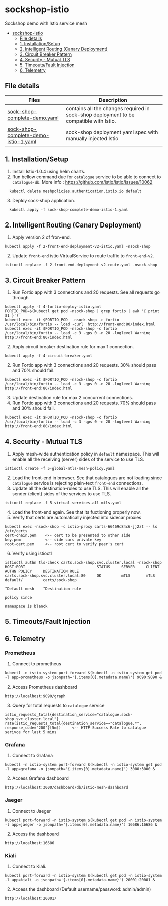 # sockshop-istio
Sockshop demo with Istio service mesh

- [sockshop-istio](#sockshop-istio)
  * [File details](#file-details)
  * [1. Installation/Setup](#1-installation-setup)
  * [2. Intelligent Routing (Canary Deployment)](#2-intelligent-routing--canary-deployment-)
  * [3. Circuit Breaker Pattern](#3-circuit-breaker-pattern)
  * [4. Security - Mutual TLS](#4-security---mutual-tls)
  * [5. Timeouts/Fault Injection](#5-timeouts-fault-injection)
  * [6. Telemetry](#6-telemetry)
  
## File details
|Files|Description|
|------|--------|
|[sock-shop-complete-demo.yaml](https://github.com/infracloudio/sockshop-istio/blob/master/sock-shop-complete-demo.yaml)| contains all the changes required in sock-shop deployment to be compatible with Istio.|
|[sock-shop-complete-demo-istio-1.yaml](https://github.com/infracloudio/sockshop-istio/blob/master/sock-shop-complete-demo-istio-1.yaml)| sock-shop deployment yaml spec with manually injected Istio|

## 1. Installation/Setup                                                                                                                                 

1. Install Istio-1.0.4 using helm charts.
2. Run bellow command due for `catalogue` service to be able to connect to `catalogue-db`. More info : https://github.com/istio/istio/issues/10062

```                                                                                                                                                   
  kubectl delete meshpolicies.authentication.istio.io default
```
3. Deploy sock-shop application.

```                                                                                                                                                   
  kubectl apply -f sock-shop-complete-demo-istio-1.yaml
```
## 2. Intelligent Routing (Canary Deployment)
1. Apply version 2 of fron-end.
```
kubectl apply -f 2-front-end-deployment-v2-istio.yaml -nsock-shop
```
2. Update `front-end` istio VirtualService to route traffic to `front-end-v2`.
```
istioctl replace -f 2-front-end-deployment-v2-route.yaml -nsock-shop
```

## 3. Circuit Breaker Pattern

1. Run Fortio app with 3 connections and 20 requests. See all requests go through
```
kubectl apply -f 4-fortio-deploy-istio.yaml
FORTIO_POD=$(kubectl get pod -nsock-shop | grep fortio | awk '{ print $1 }')
kubectl exec -it $FORTIO_POD  -nsock-shop -c fortio /usr/local/bin/fortio -- load -curl  http://front-end:80/index.html
kubectl exec -it $FORTIO_POD -nsock-shop -c fortio /usr/local/bin/fortio -- load -c 3 -qps 0 -n 20 -loglevel Warning http://front-end:80/index.html
```
2. Apply circuit breaker destination rule for max 1 connection.
```
kubectl apply -f 4-circuit-breaker.yaml
```
2. Run Fortio app with 3 connections and 20 requests. 30% should pass and 70% should fail.
```
kubectl exec -it $FORTIO_POD -nsock-shop -c fortio /usr/local/bin/fortio -- load -c 3 -qps 0 -n 20 -loglevel Warning http://front-end:80/index.html
```
3. Update destination rule for max 2 concurrent connections.
4. Run Fortio app with 3 connections and 20 requests. 70% should pass and 30% should fail.
```
kubectl exec -it $FORTIO_POD -nsock-shop -c fortio /usr/local/bin/fortio -- load -c 3 -qps 0 -n 20 -loglevel Warning http://front-end:80/index.html
```
  
## 4. Security - Mutual TLS

1. Apply mesh-wide authentication policy in `default` namespace. This will enable all the receiving (server) sides of the service to use TLS.
```
istioctl create -f 5-global-mtls-mesh-policy.yaml
```
2. Load the front-end in browser. See that catalogues are not loading since `catalogue` service is rejecting plain-text `front-end` connections.
3. Update all the destination-rules to use TLS. This will enable all the sender (client) sides of the services to use TLS.
```
istioctl replace -f 5-virtual-services-all-mtls.yaml
```
4. Load the front-end again. See that its fuctioning properly now.
5. Verify that certs are automatically injected into sidecar proxies
```
kubectl exec -nsock-shop -c istio-proxy carts-66469c84c6-jj2zt -- ls /etc/certs
cert-chain.pem    <-- cert to be presented to other side   
key.pem           <-- side cars private key
root-cert.pem     <-- root cert to verify peer's cert
```
6. Verify using istioctl
```
istioctl authn tls-check carts.sock-shop.svc.cluster.local -nsock-shop
HOST:PORT                                STATUS     SERVER     CLIENT     AUTHN POLICY     DESTINATION RULE
carts.sock-shop.svc.cluster.local:80     OK         mTLS       mTLS       default/         carts/sock-shop
                                                                          ^Default mesh    ^Destination rule
                                                                          policy since
                                                                          namespace is blanck
```
## 5. Timeouts/Fault Injection

## 6. Telemetry

### Prometheus
1. Connect to prometheus
```
kubectl -n istio-system port-forward $(kubectl -n istio-system get pod -l app=prometheus -o jsonpath='{.items[0].metadata.name}') 9090:9090 &
```
2. Access Prometheus dashboard
```
http://localhost:9090/graph
```
3. Query for total requests to `catalogue` service
```
istio_requests_total{destination_service="catalogue.sock-shop.svc.cluster.local"}
rate(istio_requests_total{destination_service=~"catalogue.*", response_code="200"}[5m])     <-- HTTP Success Rate to catalgue serivce for last 5 mins
```
### Grafana
1. Connect to Grafana
```
kubectl -n istio-system port-forward $(kubectl -n istio-system get pod -l app=grafana -o jsonpath='{.items[0].metadata.name}') 3000:3000 &
```
2. Access Grafana dashboard
```
http://localhost:3000/dashboard/db/istio-mesh-dashboard 
```

### Jaeger
1. Connect to Jaeger
```
kubectl port-forward -n istio-system $(kubectl get pod -n istio-system -l app=jaeger -o jsonpath='{.items[0].metadata.name}') 16686:16686 &
```

2. Access the dashboard
```
http://localhost:16686
```

### Kiali
1. Connect to Kiali.
```
kubectl port-forward -n istio-system $(kubectl get pod -n istio-system -l app=kiali -o jsonpath='{.items[0].metadata.name}') 20001:20001 &
```
2. Access the dashboard (Default username/password: admin/admin)
```
http://localhost:20001/
```
